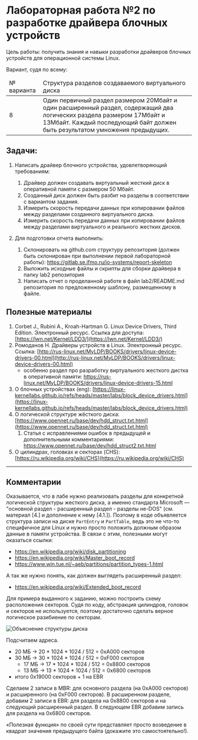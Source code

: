 # Лабораторная работа №2 по разработке драйвера блочных устройств

Цель работы: получить знания и навыки разработки драйверов блочных устройств
для операционной системы Linux. 

Вариант, судя по всему:
<table>
<thead>
  <tr>
    <td>№ варианта </td>
    <td> Структура разделов создаваемого виртуального диска </td>
  </tr>
</thead>
<tbody>
  <tr>
    <td> 8 </td>
    <td>
      Один первичный раздел размером 20Мбайт и один расширенный раздел,
      содержащий два логических раздела размером 17Мбайт и 13Мбайт. Каждый
      последующий байт должен быть результатом умножения предыдущих.
    </td>
  </tr>
</tbody>
</table>


## Задачи: 

1. Написать драйвер блочного устройства, удовлетворяющий требованиям:
    1. Драйвер должен создавать виртуальный жесткий диск в оперативной памяти с
       размером 50 Мбайт. 
    2. Созданный диск должен быть разбит на разделы в соответствии с вариантом
       задания.
    3. Измерить скорость передачи данных при копировании файлов между разделами
       созданного виртуального диска. 
    4. Измерить скорость передачи данных при копировании файлов между разделами
       виртуального и реального жестких дисков. 

2. Для подготовки отчета выполнить:
    1. Склонировать на github.com структуру репозитория (должен быть
       склонирован при выполнении первой лабораторной работы):
       https://gitlab.se.ifmo.ru/io-systems/report-skeleton
    2. Выложить исходные файлы и скрипты для сборки драйвера в папку lab2
       репозитория
    3. Написать отчет о проделанной работе в файл lab2/README.md репозитория по
       предложенному шаблону, размещенному в файле.

## Полезные материалы

1. Corbet J., Rubini A., Kroah-Hartman G. Linux Device Drivers, Third Edition.
   Электронный ресурс. Ссылка для доступа:
   [https://lwn.net/Kernel/LDD3/](https://lwn.net/Kernel/LDD3/)
2. Ромоданов Н. Драйверы устройств в Linux. Электронный ресурс. Ссылка:
   [http://rus-linux.net/MyLDP/BOOKS/drivers/linux-device-drivers-00.html](http://rus-linux.net/MyLDP/BOOKS/drivers/linux-device-drivers-00.html)
   - особенно раздел про разработку виртуального жесткого дистка в оперативной памяти:
     https://rus-linux.net/MyLDP/BOOKS/drivers/linux-device-drivers-15.html
3. О блочных устройствах (eng):
   [https://linux-kernellabs.github.io/refs/heads/master/labs/block_device_drivers.html](https://linux-kernellabs.github.io/refs/heads/master/labs/block_device_drivers.html)
4. О логической структуре жёсткого диска:
   [https://www.opennet.ru/base/dev/hdd_struct.txt.html](https://www.opennet.ru/base/dev/hdd_struct.txt.html)
   1. Статья с исправлениями ошибок в предыдущей и дополнительными комментариями: 
     https://www.opennet.ru/base/dev/hdd_struct2.txt.html
5. О цилиндрах, головках и секторах (CHS):
   [https://ru.wikipedia.org/wiki/CHS](https://ru.wikipedia.org/wiki/CHS)

- - -

## Комментарии

Оказывается, что в лабе нужно реализовать разделы для конкретной логической 
структуры жесткого диска, а именно стандарта Microsoft  — "основной раздел -
расширенный раздел - разделы не-DOS" (см. материал [4.] и дополнение к нему [4.1.]). Поэтому в коде объявляется 
структура записи на диске `PartEntry` и `PartTable`, ведь это не что-то специфичное 
для Linux и нужно просто положить должным образом данные в памяти устройства.
В связи с этим, полезными могут оказаться ссылки:
- https://en.wikipedia.org/wiki/disk_partitioning
- https://en.wikipedia.org/wiki/Master_boot_record
- https://www.win.tue.nl/~aeb/partitions/partition_types-1.html

А так же нужно понять, как должен выглядеть расширенный раздел:
- https://en.wikipedia.org/wiki/Extended_boot_record

Для примера выданного к заданию, можно построить схему расположения секторов.
Судя по коду, абстракция цилиндров, головок и секторов не используется, поэтому
достаточно сделать верное логическое разибиение по секторам.

![Объяснение структуры диска](../res/lab2-disk-partition-explainatino.excalidraw.svg)

Подсчитаем адреса. 

- 20 МБ → 20 * 1024 * 1024 / 512 = 0xA000 секторов
- 30 МБ → 30 * 1024 * 1024 / 512 = 0xF000 секторов
    - 17 МБ → 17 * 1024 * 1024 / 512 = 0x8800 секторов
    - 13 МБ → 13 * 1024 * 1024 / 512 = 0x6800 секторов
- итого 0x19000 секторов + 1 на EBR

Сделаем 2 записи в MBR: для основного раздела (на 0xA000 секторов) и
расширенного (на 0xF000 секторов). В расширенном разделе,
добавим 2 записи в EBR: для раздела на 0x8800 секторов и на следующий
расширенный раздел. В следующем EBR добавим запись для раздела на 0x6800
секторов.

«Полезная функция» по своей сути представляет просто возведение в квадрат 
значения предыдущего байта (докажите это самостоятельно!).

